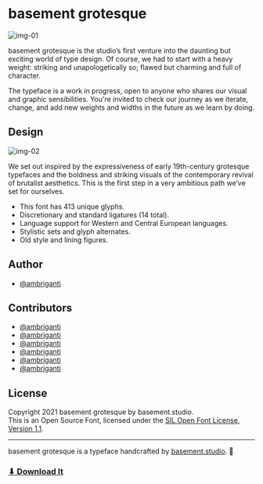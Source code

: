 # basement grotesque
![img-01](https://user-images.githubusercontent.com/89411566/130509050-58e43fea-6a0e-4c1a-bd4e-5eeaaf500451.png)

basement grotesque is the studio’s first venture into the daunting but exciting world of type design. Of course, we had to start with a heavy weight: striking and unapologetically so; flawed but charming and full of character.

The typeface is a work in progress, open to anyone who shares our visual and graphic sensibilities. You're invited to check our journey as we iterate, change, and add new weights and widths in the future as we learn by doing.

## **Design**
![img-02](https://user-images.githubusercontent.com/89411566/130511472-5fd8fba5-7315-4da8-b5c2-253d8f554011.png)

We set out inspired by the expressiveness of early 19th-century grotesque typefaces and the boldness and striking visuals of the contemporary revival of brutalist aesthetics. This is the first step in a very ambitious path we’ve set for ourselves.

- This font has 413 unique glyphs.
- Discretionary and standard ligatures (14 total).
- Language support for Western and Central European languages.
- Stylistic sets and glyph alternates.
- Old style and lining figures.

## Author

- [@ambriganti](https://twitter.com/ambriganti)

## Contributors

- [@ambriganti](https://twitter.com/ambriganti)
- [@ambriganti](https://twitter.com/ambriganti)
- [@ambriganti](https://twitter.com/ambriganti)
- [@ambriganti](https://twitter.com/ambriganti)
- [@ambriganti](https://twitter.com/ambriganti)
- [@ambriganti](https://twitter.com/ambriganti)

## **License**

Copyright 2021 basement grotesque by basement.studio. </br>
This is an Open Source Font, licensed under the [SIL Open Font License, Version 1.1](https://github.com/basementstudio/basement-grotesque/blob/master/LICENSE.txt).

---
basement grotesque is a typeface handcrafted by [basement.studio](https://basement.studio/). 🏴
### **[⬇︎ Download It](https://grotesque.basement.studio/)**
